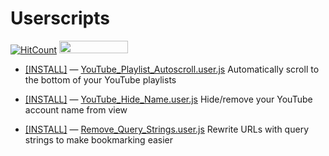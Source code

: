 # Userscripts
[![HitCount](https://hits.dwyl.com/Technetium1/Userscripts.svg)](https://hits.dwyl.com/Technetium1/Userscripts)
<img src="https://forthebadge.com/images/badges/built-with-resentment.svg" width="110" height="20" />


* [\[INSTALL\]](https://github.com/Technetium1/Userscripts/raw/main/YouTube_Playlist_Autoscroll.user.js) — [YouTube_Playlist_Autoscroll.user.js](https://github.com/Technetium1/Userscripts/blob/main/YouTube_Playlist_Autoscroll.user.js) Automatically scroll to the bottom of your YouTube playlists

* [\[INSTALL\]](https://github.com/Technetium1/Userscripts/raw/main/YouTube_Hide_Name.user.js) — [YouTube_Hide_Name.user.js](https://github.com/Technetium1/Userscripts/blob/main/YouTube_Hide_Name.user.js) Hide/remove your YouTube account name from view

* [\[INSTALL\]](https://github.com/Technetium1/Userscripts/raw/main/Remove_Query_Strings.user.js) — [Remove_Query_Strings.user.js](https://github.com/Technetium1/Userscripts/blob/main/Remove_Query_Strings.user.js) Rewrite URLs with query strings to make bookmarking easier
